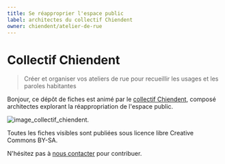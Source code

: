```yaml
---
title: Se réapproprier l'espace public
label: architectes du collectif Chiendent
owner: chiendent/atelier-de-rue
---
```


# Collectif Chiendent 

> Créer et organiser vos ateliers de rue pour recueillir les usages et les paroles habitantes

Bonjour, ce dépôt de fiches est animé par le [collectif Chiendent](https://www.facebook.com/co.chiendent), composé architectes explorant la réappropriation de l'espace public. 

![image_collectif_chiendent](https://scontent-cdg2-1.xx.fbcdn.net/v/t1.0-9/1004553_1682327655319355_2263023324269235792_n.jpg?oh=2558bd6097be6150aef5e4cc5c8ff9d9&oe=57BE1AFC).

Toutes les fiches visibles sont publiées sous licence libre Creative Commons BY-SA.

N'hésitez pas à [nous contacter](corentinseyfried@hotmail.fr) pour contribuer. 
